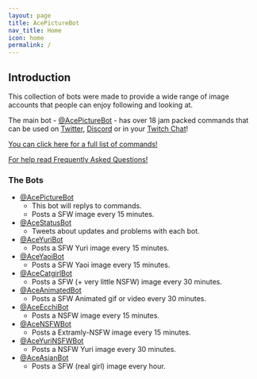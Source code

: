 ```yaml
---
layout: page
title: AcePictureBot
nav_title: Home
icon: home
permalink: /
---
```


## Introduction

This collection of bots were made to provide a wide range of image accounts that people can enjoy following and looking at.

The main bot - [@AcePictureBot](https://twitter.com/AcePictureBot) - has over 18 jam packed commands that can be used on [Twitter](https://twitter.com/intent/tweet?text=Who%20is%20my%20waifu%3F%20%40AcePictureBot), [Discord](https://twitter.com/AcePictureBot/status/709779531826073600) or in your [Twitch Chat](https://twitter.com/AcePictureBot/status/702887907472883713)!

[You can click here for a full list of commands!](/AcePictureBot/commands)

[For help read Frequently Asked Questions!](/AcePictureBot/faq)

### The Bots

- [@AcePictureBot](https://twitter.com/AcePictureBot)
  - This bot will replys to commands.
  - Posts a SFW image every 15 minutes.
- [@AceStatusBot](https://twitter.com/AceStatusBot)
  - Tweets about updates and problems with each bot.
- [@AceYuriBot](https://twitter.com/AceYuriBot)
  - Posts a SFW Yuri image every 15 minutes.
- [@AceYaoiBot](https://twitter.com/AceYaoiBot)
  - Posts a SFW Yaoi image every 15 minutes.
- [@AceCatgirlBot](https://twitter.com/AceCatgirlBot)
  - Posts a SFW (+ very little NSFW) image every 30 minutes.
- [@AceAnimatedBot](https://twitter.com/AceAnimatedBot)
  - Posts a SFW Animated gif or video every 30 minutes.
- [@AceEcchiBot](https://twitter.com/AceEcchiBot)
  - Posts a NSFW image every 15 minutes.
- [@AceNSFWBot](https://twitter.com/AceNSFWBot)
  - Posts a Extramly-NSFW image every 15 minutes.
- [@AceYuriNSFWBot](https://twitter.com/AceYuriNSFWBot)
  - Posts a NSFW Yuri image every 30 minutes.
- [@AceAsianBot](https://twitter.com/AceAsianBot)
  - Posts a SFW (real girl) image every hour.
